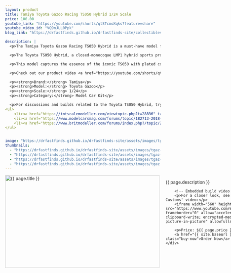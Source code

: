 ```yaml
---
layout: product
title: Tamiya Toyota Gazoo Racing TS050 Hybrid 1/24 Scale
price: 100.00
youtube_link: "https://youtube.com/shorts/qtSTcmoXqks?feature=share"
youtube_video_id: "VQ9nJLL0Ppk"
blog_link: "https://drfastfinds.github.io/drfastfinds-site/collectibles/model%20kits/tamiya/toyota%20gazoo%20racing/ts050%20hybrid/2024/09/25/toyota-gazoo-ts050.html"

description: |
  <p>The Tamiya Toyota Gazoo Racing TS050 Hybrid is a must-have model for motorsport enthusiasts and collectors alike. Limited to 3 per household, this high-quality kit accurately reproduces the body form of the actual TS050, focusing on aerodynamics and incorporating various aero devices, just like the real vehicle.</p>

  <p>The Toyota TS050 Hybrid, a closed-monocoque LMP1 hybrid sports prototype, is the direct successor to the TS040 Hybrid and debuted in the FIA World Endurance Championship in 2016. It features a 2.4L V6 twin-turbocharged engine combined with an advanced hybrid system, producing a total of 1000 hp. Despite its challenges, the TS050 clinched the 2019–20 FIA World Endurance Championship.</p>

  <p>This model captures the essence of the iconic TS050 with plated cockpit roof details, LED lights, and decals for the 7th and 8th cars. The kit also includes masking stickers for different colors. Build enthusiasts can recreate the dramatic aerodynamics that defined Toyota's LMP1 prototype as it contended at Le Mans and other FIA endurance races.</p>

  <p>Check out our product video <a href="https://youtube.com/shorts/qtSTcmoXqks?feature=share" target="_blank">here</a>.</p>

  <p><strong>Brand:</strong> Tamiya</p>
  <p><strong>Model:</strong> Toyota Gazoo</p>
  <p><strong>Scale:</strong> 1/24</p>
  <p><strong>Category:</strong> Model Car Kit</p>

  <p>For discussions and builds related to the Toyota TS050 Hybrid, try checking out the following forums:</p>
<ul>
    <li><a href="https://intscalemodeller.com/viewtopic.php?t=28836" target="_blank">IntScaleModeller: Toyota TS050 Hybrid Build</a></li>
    <li><a href="https://www.modelcarsmag.com/forums/topic/182713-2018-gazoo-racing-toyota-ts050-hybrid/" target="_blank">Model Cars Magazine: 2018 Gazoo Racing Toyota TS050 Hybrid</a></li>
    <li><a href="https://www.britmodeller.com/forums/index.php?/topic/235083960-24h-le-mans-2019-toyota-ts050-hybrid-gazoo-racing-tamiya-124/" target="_blank">Britmodeller: 24h Le Mans 2019 Toyota TS050 Hybrid Gazoo Racing</a></li>
</ul>


image: "https://drfastfinds.github.io/drfastfinds-site/assets/images/tgaz.jpg"
thumbnails:
  - "https://drfastfinds.github.io/drfastfinds-site/assets/images/tgaz-1.jpg"
  - "https://drfastfinds.github.io/drfastfinds-site/assets/images/tgaz-2.jpg"
  - "https://drfastfinds.github.io/drfastfinds-site/assets/images/tgaz-3.jpg"
  - "https://drfastfinds.github.io/drfastfinds-site/assets/images/tgaz.jpg"
---
```


<div class="product-detail">
    <div class="product-image-box">
        <img class="main-image" src="{{ page.image }}" alt="{{ page.title }}">
    </div>
    <div class="product-text">
        <p>{{ page.description }}</p>
        
        <!-- Embedded build video -->
        <p>For a closer look, see Scaled Down Customs' video:</p>
        <iframe width="560" height="315" src="https://www.youtube.com/embed/5jZxajKhcs8" frameborder="0" allow="accelerometer; autoplay; clipboard-write; encrypted-media; gyroscope; picture-in-picture" allowfullscreen></iframe>
        
        <p>Price: ${{ page.price }}</p>
        <a href="{{ site.baseurl }}/order" class="buy-now">Order Now</a>
    </div>
</div>

<div class="thumbnail-carousel">
    {% for thumbnail in page.thumbnails %}
    <img class="thumbnail" src="{{ thumbnail }}" alt="Thumbnail of {{ page.title }}">
    {% endfor %}
</div>

<div style="text-align: center;">
    <p>Read more about the Tamiya Toyota Gazoo Racing TS050 on our blog: 
        <a href="https://drfastfinds.github.io/drfastfinds-site/collectibles/model%20kits/tamiya/toyota%20gazoo%20racing/ts050%20hybrid/2024/09/25/toyota-gazoo-ts050.html">The Tamiya Toyota Gazoo Racing TS050 Hybrid: A Collector's Model</a>
    </p>
    <p>Watch the product video here: 
        <a href="{{ page.youtube_link }}" target="_blank">View on YouTube Shorts</a>
    </p>
</div>

<style>
.product-detail {
    display: flex;
    align-items: flex-start;
    gap: 20px;
    margin-bottom: 20px;
}

.product-image-box {
    flex-shrink: 0;
    width: 500px; 
    height: 300px; 
    overflow: hidden; 
}

.main-image {
    width: 100%; 
    height: 100%; 
    object-fit: contain; 
    display: block;
}

.product-text {
    max-width: 400px;
    flex-grow: 1;
}

.thumbnail-carousel {
    margin-top: 20px;
    display: flex;
    flex-wrap: wrap; 
    gap: 10px;
    justify-content: flex-start;
}

.thumbnail {
    max-width: 80px;
    cursor: pointer;
    border: 1px solid #ddd;
    border-radius: 4px;
}

.youtube-link {
    text-align: center;
    margin-top: 20px;
    font-size: 16px;
}

.buy-now {
    display: inline-block;
    padding: 10px 20px;
    margin-top: 10px;
    background-color: #007bff;
    color: #fff;
    text-decoration: none;
    border-radius: 5px;
    font-weight: bold;
    text-align: center;
}

.buy-now:hover {
    background-color: #0056b3;
}
</style>

<script>
document.addEventListener('DOMContentLoaded', function() {
    const mainImage = document.querySelector('.main-image');
    const thumbnails = document.querySelectorAll('.thumbnail');

    thumbnails.forEach(thumbnail => {
        thumbnail.addEventListener('click', function() {
            mainImage.src = this.src;
        });
    });
});
</script>
